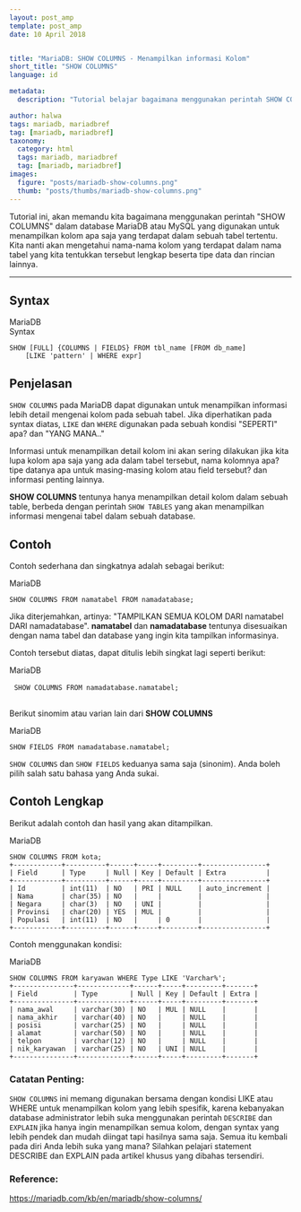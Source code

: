 ```yaml
---
layout: post_amp
template: post_amp
date: 10 April 2018


title: "MariaDB: SHOW COLUMNS - Menampilkan informasi Kolom"
short_title: "SHOW COLUMNS"
language: id

metadata:
  description: "Tutorial belajar bagaimana menggunakan perintah SHOW COLUMNS dalam database MariaDB atau MySQL yang digunakan untuk menampilkan kolom apa saja yang terdapat dalam sebuah tabel"

author: halwa
tags: mariadb, mariadbref
tag: [mariadb, mariadbref]
taxonomy:
  category: html
  tags: mariadb, mariadbref
  tag: [mariadb, mariadbref]
images:
  figure: "posts/mariadb-show-columns.png"
  thumb: "posts/thumbs/mariadb-show-columns.png"
---
```

<p class="lead">Tutorial ini, akan memandu kita bagaimana menggunakan perintah "SHOW COLUMNS" dalam database MariaDB atau MySQL yang digunakan untuk menampilkan kolom apa saja yang terdapat dalam sebuah tabel tertentu. Kita nanti akan mengetahui nama-nama kolom yang terdapat dalam nama tabel yang kita tentukkan tersebut lengkap beserta tipe data dan rincian lainnya.</p>
<hr />
<h2>Syntax</h2>
<div class="icard">
  <div class="icard-heading clearfix co-wh bg-in">
    <div class="icard-bar">
      <div class="icard-bar-left pull-left">
        <i class="fa fa-mariadb" aria-hidden="true"></i>
        <span>MariaDB</span>
      </div>
      <div class="icard-bar-right pull-right">
        <span>Syntax</span>
      </div>
    </div>
  </div>
  <div class="icard-body icode itheme">
<pre class="prettyprint linenums line-numbers highlight language-sql"><code data-language="sql" class=" language-sql"><span class="token keyword">SHOW</span> <span class="token punctuation">[</span><span class="token keyword">FULL</span><span class="token punctuation">]</span> {<span class="token keyword">COLUMNS</span> <span class="token operator">|</span> <span class="token keyword">FIELDS</span>} <span class="token keyword">FROM</span> tbl_name <span class="token punctuation">[</span><span class="token keyword">FROM</span> db_name<span class="token punctuation">]</span>
    <span class="token punctuation">[</span><span class="token operator">LIKE</span> <span class="token string">'pattern'</span> <span class="token operator">|</span> <span class="token keyword">WHERE</span> expr<span class="token punctuation">]</span><span aria-hidden="true" class="line-numbers-rows"><span></span><span></span></span></code>
</pre>
  </div>
</div>

<h2>Penjelasan</h2>
<p><code>SHOW COLUMNS</code> pada MariaDB dapat digunakan untuk menampilkan informasi lebih detail mengenai kolom pada sebuah tabel. Jika diperhatikan pada syntax diatas, <code>LIKE</code> dan <code>WHERE</code> digunakan pada sebuah kondisi "SEPERTI" apa? dan "YANG MANA.."</p>

<p>Informasi untuk menampilkan detail kolom ini akan sering dilakukan jika kita lupa kolom apa saja yang ada dalam tabel tersebut, nama kolomnya apa? tipe datanya apa untuk masing-masing kolom atau field tersebut? dan informasi penting lainnya.</p>

<p><strong>SHOW COLUMNS</strong> tentunya hanya menampilkan detail kolom dalam sebuah table, berbeda dengan perintah <code>SHOW TABLES</code> yang akan menampilkan informasi mengenai tabel dalam sebuah database.</p>

<h2>Contoh</h2>
<p>Contoh sederhana dan singkatnya adalah sebagai berikut:</p>
<div class="icard">
  <div class="icard-heading clearfix co-wh bg-in">
    <div class="icard-bar">
      <div class="icard-bar-left pull-left">
        <i class="fa fa-mariadb" aria-hidden="true"></i>
        <span>MariaDB</span>
      </div>
      <div class="icard-bar-right pull-right">
        <span></span>
      </div>
    </div>
  </div>
  <div class="icard-body icode itheme">
<pre class="prettyprint linenums line-numbers highlight language-sql"><code data-language="sql" class=" language-sql"><span class="token keyword">SHOW</span> <span class="token keyword">COLUMNS</span> <span class="token keyword">FROM</span> namatabel <span class="token keyword">FROM</span> namadatabase<span class="token punctuation">;</span><span aria-hidden="true" class="line-numbers-rows"><span></span></span></code>
</pre>
  </div>
</div>
<p>Jika diterjemahkan, artinya: "TAMPILKAN SEMUA KOLOM DARI namatabel DARI namadatabase". <strong>namatabel</strong> dan <strong>namadatabase</strong> tentunya disesuaikan dengan nama tabel dan database yang ingin kita tampilkan informasinya.</p>

 <p>Contoh tersebut diatas, dapat ditulis lebih singkat lagi seperti berikut:</p>
 <div class="icard">
   <div class="icard-heading clearfix co-wh bg-in">
     <div class="icard-bar">
       <div class="icard-bar-left pull-left">
         <i class="fa fa-mariadb" aria-hidden="true"></i>
         <span>MariaDB</span>
       </div>
       <div class="icard-bar-right pull-right">
         <span></span>
       </div>
     </div>
   </div>
   <div class="icard-body icode itheme">
 <pre class="prettyprint linenums line-numbers highlight language-sql"> <code data-language="sql" class=" language-sql"><span class="token keyword">SHOW</span> <span class="token keyword">COLUMNS</span> <span class="token keyword">FROM</span> namadatabase<span class="token punctuation">.</span>namatabel<span class="token punctuation">;</span><span aria-hidden="true" class="line-numbers-rows"><span></span></span></code>
 </pre>
   </div>
 </div>
<p>Berikut sinomim atau varian lain dari <strong>SHOW COLUMNS</strong></p>
<div class="icard">
  <div class="icard-heading clearfix co-wh bg-in">
    <div class="icard-bar">
      <div class="icard-bar-left pull-left">
        <i class="fa fa-mariadb" aria-hidden="true"></i>
        <span>MariaDB</span>
      </div>
      <div class="icard-bar-right pull-right">
        <span></span>
      </div>
    </div>
  </div>
  <div class="icard-body icode itheme">
<pre class="prettyprint linenums line-numbers highlight language-sql"><code data-language="sql" class=" language-sql"><span class="token keyword">SHOW</span> <span class="token keyword">FIELDS</span> <span class="token keyword">FROM</span> namadatabase<span class="token punctuation">.</span>namatabel<span class="token punctuation">;</span><span aria-hidden="true" class="line-numbers-rows"><span></span></span></code>
</pre>
  </div>
</div>
<p><code>SHOW COLUMNS</code> dan <code>SHOW FIELDS</code> keduanya sama saja (sinonim). Anda boleh pilih salah satu bahasa yang Anda sukai.</p>

<h2>Contoh Lengkap</h2>
<p>Berikut adalah contoh dan hasil yang akan ditampilkan.</p>
<div class="icard">
  <div class="icard-heading clearfix co-wh bg-in">
    <div class="icard-bar">
      <div class="icard-bar-left pull-left">
        <i class="fa fa-mariadb" aria-hidden="true"></i>
        <span>MariaDB</span>
      </div>
      <div class="icard-bar-right pull-right">
        <span></span>
      </div>
    </div>
  </div>
  <div class="icard-body icode itheme">
<pre class="prettyprint linenums line-numbers highlight language-sql"><code data-language="sql" class=" language-sql"><span class="token keyword">SHOW</span> <span class="token keyword">COLUMNS</span> <span class="token keyword">FROM</span> kota<span class="token punctuation">;</span>
<span class="token operator">+</span><span class="token comment">------------+----------+------+-----+---------+----------------+</span>
<span class="token operator">|</span> Field      <span class="token operator">|</span> <span class="token keyword">Type</span>     <span class="token operator">|</span> <span class="token boolean">Null</span> <span class="token operator">|</span> <span class="token keyword">Key</span> <span class="token operator">|</span> <span class="token keyword">Default</span> <span class="token operator">|</span> Extra          <span class="token operator">|</span>
<span class="token operator">+</span><span class="token comment">------------+----------+------+-----+---------+----------------+</span>
<span class="token operator">|</span> Id         <span class="token operator">|</span> <span class="token keyword">int</span><span class="token punctuation">(</span><span class="token number">11</span><span class="token punctuation">)</span>  <span class="token operator">|</span> <span class="token keyword">NO</span>   <span class="token operator">|</span> PRI <span class="token operator">|</span> <span class="token boolean">NULL</span>    <span class="token operator">|</span> <span class="token keyword">auto_increment</span> <span class="token operator">|</span>
<span class="token operator">|</span> Nama       <span class="token operator">|</span> char<span class="token punctuation">(</span><span class="token number">35</span><span class="token punctuation">)</span> <span class="token operator">|</span> <span class="token keyword">NO</span>   <span class="token operator">|</span>     <span class="token operator">|</span>         <span class="token operator">|</span>                <span class="token operator">|</span>
<span class="token operator">|</span> Negara     <span class="token operator">|</span> char<span class="token punctuation">(</span><span class="token number">3</span><span class="token punctuation">)</span>  <span class="token operator">|</span> <span class="token keyword">NO</span>   <span class="token operator">|</span> UNI <span class="token operator">|</span>         <span class="token operator">|</span>                <span class="token operator">|</span>
<span class="token operator">|</span> Provinsi   <span class="token operator">|</span> char<span class="token punctuation">(</span><span class="token number">20</span><span class="token punctuation">)</span> <span class="token operator">|</span> YES  <span class="token operator">|</span> MUL <span class="token operator">|</span>         <span class="token operator">|</span>                <span class="token operator">|</span>
<span class="token operator">|</span> Populasi   <span class="token operator">|</span> <span class="token keyword">int</span><span class="token punctuation">(</span><span class="token number">11</span><span class="token punctuation">)</span>  <span class="token operator">|</span> <span class="token keyword">NO</span>   <span class="token operator">|</span>     <span class="token operator">|</span> <span class="token number">0</span>       <span class="token operator">|</span>                <span class="token operator">|</span>
<span class="token operator">+</span><span class="token comment">------------+----------+------+-----+---------+----------------+</span><span aria-hidden="true" class="line-numbers-rows"><span></span><span></span><span></span><span></span><span></span><span></span><span></span><span></span><span></span><span></span></span></code>
</pre>
  </div>
</div>
<p>Contoh menggunakan kondisi:</p>
<div class="icard">
  <div class="icard-heading clearfix co-wh bg-in">
    <div class="icard-bar">
      <div class="icard-bar-left pull-left">
        <i class="fa fa-mariadb" aria-hidden="true"></i>
        <span>MariaDB</span>
      </div>
      <div class="icard-bar-right pull-right">
        <span></span>
      </div>
    </div>
  </div>
  <div class="icard-body icode itheme">
<pre class="prettyprint linenums line-numbers highlight language-sql"><code data-language="sql" class=" language-sql"><span class="token keyword">SHOW</span> <span class="token keyword">COLUMNS</span> <span class="token keyword">FROM</span> karyawan <span class="token keyword">WHERE</span> <span class="token keyword">Type</span> <span class="token operator">LIKE</span> <span class="token string">'Varchar%'</span><span class="token punctuation">;</span>
<span class="token operator">+</span><span class="token comment">---------------+-------------+------+-----+---------+-------+</span>
<span class="token operator">|</span> Field         <span class="token operator">|</span> <span class="token keyword">Type</span>        <span class="token operator">|</span> <span class="token boolean">Null</span> <span class="token operator">|</span> <span class="token keyword">Key</span> <span class="token operator">|</span> <span class="token keyword">Default</span> <span class="token operator">|</span> Extra <span class="token operator">|</span>
<span class="token operator">+</span><span class="token comment">---------------+-------------+------+-----+---------+-------+</span>
<span class="token operator">|</span> nama_awal     <span class="token operator">|</span> <span class="token keyword">varchar</span><span class="token punctuation">(</span><span class="token number">30</span><span class="token punctuation">)</span> <span class="token operator">|</span> <span class="token keyword">NO</span>   <span class="token operator">|</span> MUL <span class="token operator">|</span> <span class="token boolean">NULL</span>    <span class="token operator">|</span>       <span class="token operator">|</span>
<span class="token operator">|</span> nama_akhir    <span class="token operator">|</span> <span class="token keyword">varchar</span><span class="token punctuation">(</span><span class="token number">40</span><span class="token punctuation">)</span> <span class="token operator">|</span> <span class="token keyword">NO</span>   <span class="token operator">|</span>     <span class="token operator">|</span> <span class="token boolean">NULL</span>    <span class="token operator">|</span>       <span class="token operator">|</span>
<span class="token operator">|</span> posisi        <span class="token operator">|</span> <span class="token keyword">varchar</span><span class="token punctuation">(</span><span class="token number">25</span><span class="token punctuation">)</span> <span class="token operator">|</span> <span class="token keyword">NO</span>   <span class="token operator">|</span>     <span class="token operator">|</span> <span class="token boolean">NULL</span>    <span class="token operator">|</span>       <span class="token operator">|</span>
<span class="token operator">|</span> alamat        <span class="token operator">|</span> <span class="token keyword">varchar</span><span class="token punctuation">(</span><span class="token number">50</span><span class="token punctuation">)</span> <span class="token operator">|</span> <span class="token keyword">NO</span>   <span class="token operator">|</span>     <span class="token operator">|</span> <span class="token boolean">NULL</span>    <span class="token operator">|</span>       <span class="token operator">|</span>
<span class="token operator">|</span> telpon        <span class="token operator">|</span> <span class="token keyword">varchar</span><span class="token punctuation">(</span><span class="token number">12</span><span class="token punctuation">)</span> <span class="token operator">|</span> <span class="token keyword">NO</span>   <span class="token operator">|</span>     <span class="token operator">|</span> <span class="token boolean">NULL</span>    <span class="token operator">|</span>       <span class="token operator">|</span>
<span class="token operator">|</span> nik_karyawan  <span class="token operator">|</span> <span class="token keyword">varchar</span><span class="token punctuation">(</span><span class="token number">25</span><span class="token punctuation">)</span> <span class="token operator">|</span> <span class="token keyword">NO</span>   <span class="token operator">|</span> UNI <span class="token operator">|</span> <span class="token boolean">NULL</span>    <span class="token operator">|</span>       <span class="token operator">|</span>
<span class="token operator">+</span><span class="token comment">---------------+-------------+------+-----+---------+-------+</span><span aria-hidden="true" class="line-numbers-rows"><span></span><span></span><span></span><span></span><span></span><span></span><span></span><span></span><span></span><span></span><span></span></span></code>
</pre>
  </div>
</div>

<h3>Catatan Penting:</h3>
<p><code>SHOW COLUMNS</code> ini memang digunakan bersama dengan kondisi LIKE atau WHERE untuk menampilkan kolom yang lebih spesifik, karena kebanyakan database administrator lebih suka menggunakan perintah <code>DESCRIBE</code> dan <code>EXPLAIN</code> jika hanya ingin menampilkan semua kolom, dengan syntax yang lebih pendek dan mudah diingat tapi hasilnya sama saja. Semua itu kembali pada diri Anda lebih suka yang mana? Silahkan pelajari statement DESCRIBE dan EXPLAIN pada artikel khusus yang dibahas tersendiri.</p>

<h3>Reference:</h3>
<div class="sources bg-gr3 bordered p-space">
  <a rel="nofollow" href="https://mariadb.com/kb/en/mariadb/show-columns/" target="_blank" class="text-muted">https://mariadb.com/kb/en/mariadb/show-columns/</a>

</div>